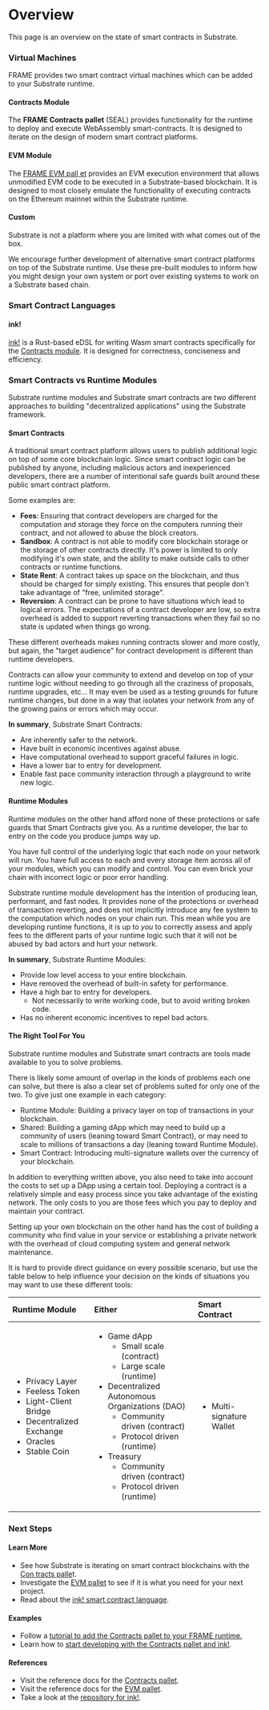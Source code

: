 # Overview

This page is an overview on the state of smart contracts in Substrate.

### Virtual Machines

FRAME provides two smart contract virtual machines which can be added to your Substrate runtime.

#### Contracts Module

The **FRAME Contracts pallet** \(SEAL\) provides functionality for the runtime to deploy and execute WebAssembly smart-contracts. It is designed to iterate on the design of modern smart contract platforms.

#### EVM Module

The [FRAME EVM pall et](evm-pallet.md) provides an EVM execution environment that allows unmodified EVM code to be executed in a Substrate-based blockchain. It is designed to most closely emulate the functionality of executing contracts on the Ethereum mainnet within the Substrate runtime.

#### Custom 

Substrate is not a platform where you are limited with what comes out of the box.

We encourage further development of alternative smart contract platforms on top of the Substrate runtime. Use these pre-built modules to inform how you might design your own system or port over existing systems to work on a Substrate based chain.

### Smart Contract Languages

#### ink!

[ink!](ink-concepts.md) is a Rust-based eDSL for writing Wasm smart contracts specifically for the [Contracts module](untitled-1.md). It is designed for correctness, conciseness and efficiency.

### Smart Contracts vs Runtime Modules

Substrate runtime modules and Substrate smart contracts are two different approaches to building "decentralized applications" using the Substrate framework.

#### Smart Contracts

A traditional smart contract platform allows users to publish additional logic on top of some core blockchain logic. Since smart contract logic can be published by anyone, including malicious actors and inexperienced developers, there are a number of intentional safe guards built around these public smart contract platform.

Some examples are:

* **Fees**: Ensuring that contract developers are charged for the computation and storage they force on the computers running their contract, and not allowed to abuse the block creators.
* **Sandbox**: A contract is not able to modify core blockchain storage or the storage of other contracts directly. It's power is limited to only modifying it's own state, and the ability to make outside calls to other contracts or runtime functions.
* **State Rent**: A contract takes up space on the blockchain, and thus should be charged for simply existing. This ensures that people don't take advantage of "free, unlimited storage".
* **Reversion**: A contract can be prone to have situations which lead to logical errors. The expectations of a contract developer are low, so extra overhead is added to support reverting transactions when they fail so no state is updated when things go wrong.

These different overheads makes running contracts slower and more costly, but again, the "target audience" for contract development is different than runtime developers.

Contracts can allow your community to extend and develop on top of your runtime logic without needing to go through all the craziness of proposals, runtime upgrades, etc... It may even be used as a testing grounds for future runtime changes, but done in a way that isolates your network from any of the growing pains or errors which may occur.

**In summary**, Substrate Smart Contracts:

* Are inherently safer to the network.
* Have built in economic incentives against abuse.
* Have computational overhead to support graceful failures in logic.
* Have a lower bar to entry for development.
* Enable fast pace community interaction through a playground to write new logic.

#### Runtime Modules

Runtime modules on the other hand afford none of these protections or safe guards that Smart Contracts give you. As a runtime developer, the bar to entry on the code you produce jumps way up.

You have full control of the underlying logic that each node on your network will run. You have full access to each and every storage item across all of your modules, which you can modify and control. You can even brick your chain with incorrect logic or poor error handling.

Substrate runtime module development has the intention of producing lean, performant, and fast nodes. It provides none of the protections or overhead of transaction reverting, and does not implicitly introduce any fee system to the computation which nodes on your chain run. This mean while you are developing runtime functions, it is up to _you_ to correctly assess and apply fees to the different parts of your runtime logic such that it will not be abused by bad actors and hurt your network.

**In summary**, Substrate Runtime Modules:

* Provide low level access to your entire blockchain.
* Have removed the overhead of built-in safety for performance.
* Have a high bar to entry for developers.
  * Not necessarily to write working code, but to avoid writing broken code.
* Has no inherent economic incentives to repel bad actors.

#### The Right Tool For You

Substrate runtime modules and Substrate smart contracts are tools made available to you to solve problems.

There is likely some amount of overlap in the kinds of problems each one can solve, but there is also a clear set of problems suited for only one of the two. To give just one example in each category:

* Runtime Module: Building a privacy layer on top of transactions in your blockchain.
* Shared: Building a gaming dApp which may need to build up a community of users \(leaning toward Smart Contract\), or may need to scale to millions of transactions a day \(leaning toward Runtime Module\).
* Smart Contract: Introducing multi-signature wallets over the currency of your blockchain.

In addition to everything written above, you also need to take into account the costs to set up a DApp using a certain tool. Deploying a contract is a relatively simple and easy process since you take advantage of the existing network. The only costs to you are those fees which you pay to deploy and maintain your contract.

Setting up your own blockchain on the other hand has the cost of building a community who find value in your service or establishing a private network with the overhead of cloud computing system and general network maintenance.

It is hard to provide direct guidance on every possible scenario, but use the table below to help influence your decision on the kinds of situations you may want to use these different tools:

<table>
  <thead>
    <tr>
      <th style="text-align:left">Runtime Module</th>
      <th style="text-align:left">Either</th>
      <th style="text-align:left">Smart Contract</th>
    </tr>
  </thead>
  <tbody>
    <tr>
      <td style="text-align:left">
        <ul>
          <li>Privacy Layer</li>
          <li>Feeless Token</li>
          <li>Light-Client Bridge</li>
          <li>Decentralized Exchange</li>
          <li>Oracles</li>
          <li>Stable Coin</li>
        </ul>
      </td>
      <td style="text-align:left">
        <ul>
          <li>Game dApp
            <ul>
              <li>Small scale (contract)</li>
              <li>Large scale (runtime)</li>
            </ul>
          </li>
          <li>Decentralized Autonomous Organizations (DAO)
            <ul>
              <li>Community driven (contract)</li>
              <li>Protocol driven (runtime)</li>
            </ul>
          </li>
          <li>Treasury
            <ul>
              <li>Community driven (contract)</li>
              <li>Protocol driven (runtime)</li>
            </ul>
          </li>
        </ul>
      </td>
      <td style="text-align:left">
        <ul>
          <li>Multi-signature Wallet</li>
        </ul>
      </td>
    </tr>
  </tbody>
</table>

### Next Steps

#### Learn More

* See how Substrate is iterating on smart contract blockchains with the [Con tracts palle](contracts-pallet.md)t.
* Investigate the [EVM pallet](evm-pallet.md) to see if it is what you need for your next project.
* Read about the [ink! smart contract language](ink-concepts.md).

#### Examples

* Follow a [tutorial to add the Contracts pallet to your FRAME runtime.](example/add-a-pallet.md)
* Learn how to [start developing with the Contracts pallet and ink!](ink-development.md).

#### References

* Visit the reference docs for the [Contracts pallet](https://substrate.dev/rustdocs/v2.0.0/pallet_contracts/index.html).
* Visit the reference docs for the [EVM pallet](https://substrate.dev/rustdocs/v2.0.0/pallet_evm/index.html). 
* Take a look at the [repository for ink!](https://github.com/paritytech/ink).

